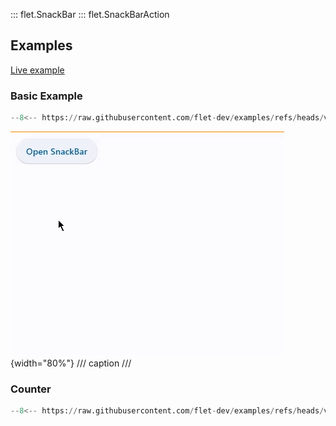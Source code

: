 ::: flet.SnackBar
::: flet.SnackBarAction

## Examples

[Live example](https://flet-controls-gallery.fly.dev/dialogs/snackbar)

### Basic Example

```python
--8<-- https://raw.githubusercontent.com/flet-dev/examples/refs/heads/v1-docs/python/controls/snack-bar/basic.py
```

![basic](https://raw.githubusercontent.com/flet-dev/examples/v1-docs/python/controls/snack-bar/media/basic.gif){width="80%"}
/// caption
///

### Counter

```python
--8<-- https://raw.githubusercontent.com/flet-dev/examples/refs/heads/v1-docs/python/controls/snack-bar/counter.py
```